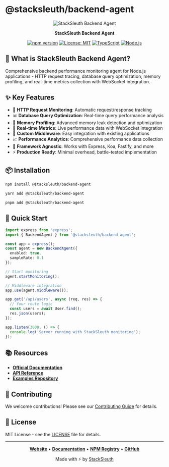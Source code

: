 # @stacksleuth/backend-agent

<div align="center">

![StackSleuth Backend Agent](https://via.placeholder.com/200x80/4A90E2/FFFFFF?text=Backend%20Agent)

**StackSleuth Backend Agent**

[![npm version](https://badge.fury.io/js/%40stacksleuth%2Fbackend-agent.svg)](https://badge.fury.io/js/%40stacksleuth%2Fbackend-agent)
[![License: MIT](https://img.shields.io/badge/License-MIT-yellow.svg)](https://opensource.org/licenses/MIT)
[![TypeScript](https://img.shields.io/badge/TypeScript-5.0+-blue.svg)](https://www.typescriptlang.org/)
[![Node.js](https://img.shields.io/badge/Node.js-18.0+-green.svg)](https://nodejs.org/)

</div>

## 🚀 What is StackSleuth Backend Agent?

Comprehensive backend performance monitoring agent for Node.js applications - HTTP request tracing, database query optimization, memory profiling, and real-time metrics collection with WebSocket integration.

## ✨ Key Features

- 🚀 **HTTP Request Monitoring**: Automatic request/response tracking
- 📊 **Database Query Optimization**: Real-time query performance analysis
- 💾 **Memory Profiling**: Advanced memory leak detection and optimization
- 🔄 **Real-time Metrics**: Live performance data with WebSocket integration
- 🎯 **Custom Middleware**: Easy integration with existing applications
- 📈 **Performance Analytics**: Comprehensive performance data collection
- 🔧 **Framework Agnostic**: Works with Express, Koa, Fastify, and more
- ⚡ **Production Ready**: Minimal overhead, battle-tested implementation

## 📦 Installation

```bash
npm install @stacksleuth/backend-agent
```

```bash
yarn add @stacksleuth/backend-agent
```

```bash
pnpm add @stacksleuth/backend-agent
```

## 🏁 Quick Start

```typescript
import express from 'express';
import { BackendAgent } from '@stacksleuth/backend-agent';

const app = express();
const agent = new BackendAgent({
  enabled: true,
  sampleRate: 0.1
});

// Start monitoring
agent.startMonitoring();

// Middleware integration
app.use(agent.middleware());

app.get('/api/users', async (req, res) => {
  // Your route logic
  const users = await User.find();
  res.json(users);
});

app.listen(3000, () => {
  console.log('Server running with StackSleuth monitoring');
});
```

## 📚 Resources

- **[Official Documentation](https://github.com/Jack-GitHub12/StackSleuth#readme)**
- **[API Reference](https://github.com/Jack-GitHub12/StackSleuth/blob/main/docs/backend-agent.md)**
- **[Examples Repository](https://github.com/Jack-GitHub12/StackSleuth/tree/main/examples/backend-agent)**

## 🤝 Contributing

We welcome contributions! Please see our [Contributing Guide](https://github.com/Jack-GitHub12/StackSleuth/blob/main/CONTRIBUTING.md) for details.

## 📄 License

MIT License - see the [LICENSE](https://github.com/Jack-GitHub12/StackSleuth/blob/main/LICENSE) file for details.

---

<div align="center">

**[Website](https://github.com/Jack-GitHub12/StackSleuth)** • 
**[Documentation](https://github.com/Jack-GitHub12/StackSleuth#readme)** • 
**[NPM Registry](https://www.npmjs.com/package/@stacksleuth/backend-agent)** • 
**[GitHub](https://github.com/Jack-GitHub12/StackSleuth)**

Made with ⚡ by [StackSleuth](https://github.com/Jack-GitHub12/StackSleuth)

</div>